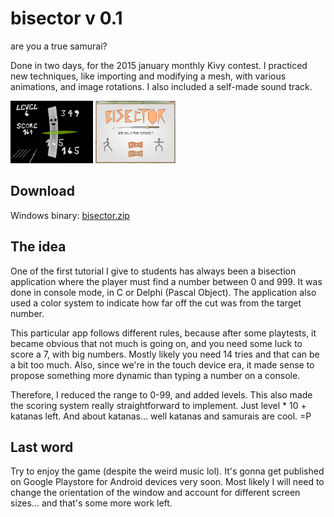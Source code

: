 bisector v 0.1
==============
are you a true samurai?

Done in two days, for the 2015 january monthly Kivy contest. I practiced new
techniques, like importing and modifying a mesh, with various animations, and
image rotations. I also included a self-made sound track.

<img src="https://github.com/victor-rene/bisector/raw/master/img/sc_02.png" style="height:100px">
<img src="https://github.com/victor-rene/bisector/raw/master/img/sc_03.png" style="height:100px">

Download
--------
Windows binary: <a href="https://github.com/victor-rene/bisector/raw/master/bin/bisector.zip">bisector.zip</a>

The idea
--------
One of the first tutorial I give to students has always been a bisection
application where the player must find a number between 0 and 999. It was done
in console mode, in C or Delphi (Pascal Object). The application also used
a color system to indicate how far off the cut was from the target number.

This particular app follows different rules, because after some playtests, it
became obvious that not much is going on, and you need some luck to score a 7,
with big numbers. Mostly likely you need 14 tries and that can be a bit too
much. Also, since we're in the touch device era, it made sense to propose
something more dynamic than typing a number on a console.

Therefore, I reduced the range to 0-99, and added levels. This also made the
scoring system really straightforward to implement. Just level * 10 + katanas
left. And about katanas... well katanas and samurais are cool. =P

Last word
---------
Try to enjoy the game (despite the weird music lol). It's gonna get published
on Google Playstore for Android devices very soon. Most likely I will need to
change the orientation of the window and account for different screen sizes...
and that's some more work left.
